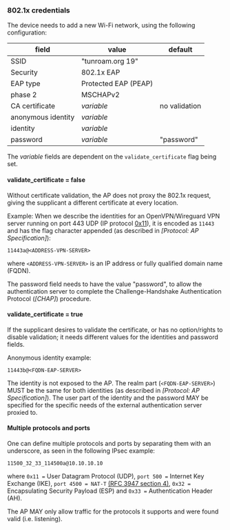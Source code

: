 
### 802.1x credentials

The device needs to add a new Wi-Fi network,
using the following configuration:

| field | value | default |
| --- | ------ | --- |
| SSID | "tunroam.org 19" | |
| Security | 802.1x EAP | |
| EAP type | Protected EAP (PEAP) | |
| phase 2 | MSCHAPv2 | |
| CA certificate | *variable* | no validation |
| anonymous identity | *variable*| |
| identity | *variable* | |
| password | *variable* | "password" |

The *variable* fields are dependent on the
`validate_certificate` flag being set.

#### validate_certificate = false

Without certificate validation,
the AP does not proxy the 802.1x request,
giving the supplicant a different certificate at every location.

Example:
When we describe the identities for an OpenVPN/Wireguard VPN server running on port 443 UDP
(IP protocol [0x11](https://www.iana.org/assignments/protocol-numbers/protocol-numbers.xhtml)),
it is encoded as `11443`
and has the flag character appended (as described in *[Protocol: AP Specification]*):

```
11443a@<ADDRESS-VPN-SERVER>
```

where `<ADDRESS-VPN-SERVER>` is an IP address or fully qualified domain name (FQDN).

The password field needs to have the value "password",
to allow the authentication server to complete the
Challenge-Handshake Authentication Protocol (*[CHAP]*) procedure.

#### validate_certificate = true

If the supplicant desires to validate the certificate,
or has no option/rights to disable validation;
it needs different values for the identities and password fields.

Anonymous identity example:
```
11443b@<FQDN-EAP-SERVER>
```

The identity is not exposed to the AP.
The realm part (`<FQDN-EAP-SERVER>`) MUST be the same
for both identities
(as described in *[Protocol: AP Specification]*).
The user part of the identity and the password
MAY
be specified for the specific needs of the
external authentication server proxied to.

#### Multiple protocols and ports

One can define multiple protocols and ports by separating them with an underscore,
as seen in the following IPsec example:

```
11500_32_33_114500a@10.10.10.10
```

where
`0x11 =` User Datagram Protocol (UDP),
`port 500 =` Internet Key Exchange (IKE),
`port 4500 = NAT-T`
[(RFC 3947 section 4)](https://tools.ietf.org/html/rfc3947),
`0x32 =` Encapsulating Security Payload (ESP)
and
`0x33 =` Authentication Header (AH).


The AP
MAY
only allow traffic for the protocols it supports
and were found valid (i.e. listening).

